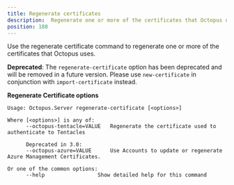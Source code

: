 ```yaml
---
title: Regenerate certificates
description:  Regenerate one or more of the certificates that Octopus uses
position: 180
---
```


Use the regenerate certificate command to regenerate one or more of the certificates that Octopus uses.

**Deprecated**: The `regenerate-certificate` option has been deprecated and will be removed in a future version. Please use `new-certificate` in conjunction with `import-certificate` instead.

**Regenerate Certificate options**

```text
Usage: Octopus.Server regenerate-certificate [<options>]

Where [<options>] is any of:
      --octopus-tentacle=VALUE   Regenerate the certificate used to authenticate to Tentacles

      Deprecated in 3.0:
      --octopus-azure=VALUE      Use Accounts to update or regenerate Azure Management Certificates.

Or one of the common options:
      --help                 Show detailed help for this command
```
